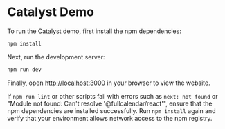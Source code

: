 # Catalyst Demo

To run the Catalyst demo, first install the npm dependencies:

```bash
npm install
```

Next, run the development server:

```bash
npm run dev
```

Finally, open [http://localhost:3000](http://localhost:3000) in your browser to view the website.

If `npm run lint` or other scripts fail with errors such as `next: not found` or "Module not found: Can't resolve '@fullcalendar/react'", ensure that the npm dependencies are installed successfully. Run `npm install` again and verify that your environment allows network access to the npm registry.
